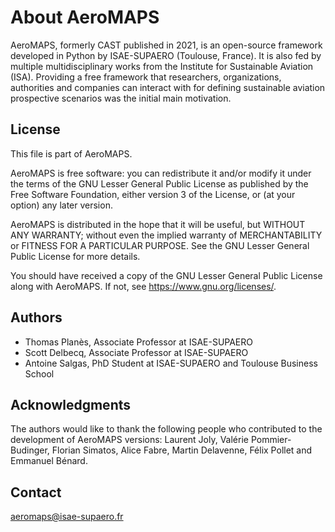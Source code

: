 # About AeroMAPS

AeroMAPS, formerly CAST published in 2021, is an open-source framework developed in Python by ISAE-SUPAERO (Toulouse, 
France). It is also fed by multiple multidisciplinary works from the Institute for Sustainable Aviation (ISA).
Providing a free framework that researchers, organizations, authorities and companies can interact with for
defining sustainable aviation prospective scenarios was the initial main motivation.


## License

This file is part of AeroMAPS.

AeroMAPS is free software: you can redistribute it and/or modify it under the terms of the GNU Lesser General Public 
License as published by the Free Software Foundation, either version 3 of the License, or (at your option) 
any later version.

AeroMAPS is distributed in the hope that it will be useful, but WITHOUT ANY WARRANTY; without even the implied 
warranty of MERCHANTABILITY or FITNESS FOR A PARTICULAR PURPOSE. See the GNU Lesser General Public License for 
more details.

You should have received a copy of the GNU Lesser General Public License along with AeroMAPS. 
If not, see <https://www.gnu.org/licenses/>.


## Authors

- Thomas Planès, Associate Professor at ISAE-SUPAERO
- Scott Delbecq, Associate Professor at ISAE-SUPAERO
- Antoine Salgas, PhD Student at ISAE-SUPAERO and Toulouse Business School


## Acknowledgments

The authors would like to thank the following people who contributed to the development of AeroMAPS versions: Laurent 
Joly, Valérie Pommier-Budinger, Florian Simatos, Alice Fabre, Martin Delavenne, Félix Pollet and Emmanuel Bénard.


## Contact

aeromaps@isae-supaero.fr
